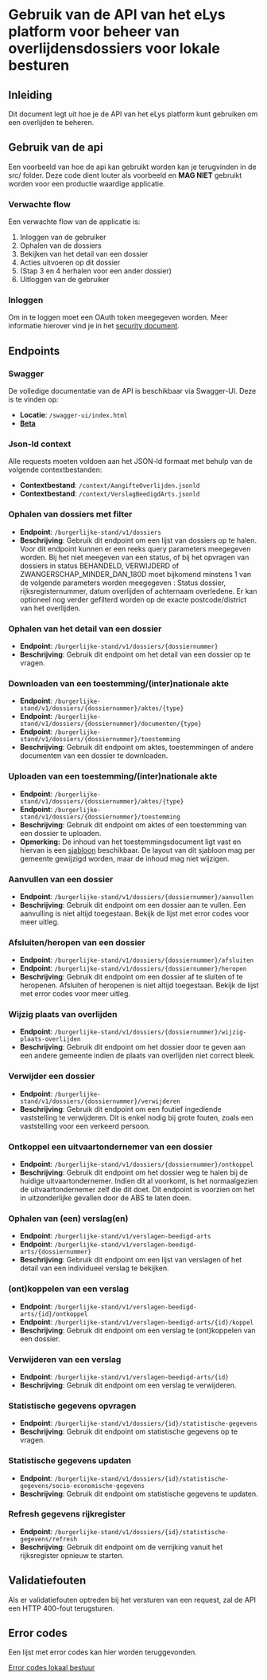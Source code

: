 # Gebruik van de API van het eLys platform voor beheer van overlijdensdossiers voor lokale besturen

## Inleiding

Dit document legt uit hoe je de API van het eLys platform kunt gebruiken om een overlijden te beheren.

## Gebruik van de api

Een voorbeeld van hoe de api kan gebruikt worden kan je terugvinden in de src/ folder. Deze code dient louter als
voorbeeld en **MAG NIET** gebruikt worden voor een productie waardige applicatie.

### Verwachte flow

Een verwachte flow van de applicatie is:

1. Inloggen van de gebruiker
2. Ophalen van de dossiers
3. Bekijken van het detail van een dossier
4. Acties uitvoeren op dit dossier
5. (Stap 3 en 4 herhalen voor een ander dossier)
6. Uitloggen van de gebruiker

### Inloggen

Om in te loggen moet een OAuth token meegegeven worden. Meer informatie hierover vind je in
het [security document](../../../algemeen/security/README.md).

## Endpoints

### Swagger

De volledige documentatie van de API is beschikbaar via Swagger-UI. Deze is te vinden op:

- **Locatie**: `/swagger-ui/index.html`
- [**Beta**](https://elys.api.beta-athumi.eu/swagger-ui/index.html?urls.primaryName=Dienst%20burgerlijke%20stand)

### Json-ld context

Alle requests moeten voldoen aan het JSON-ld formaat met behulp van de volgende contextbestanden:

- **Contextbestand**: `/context/AangifteOverlijden.jsonld`
- **Contextbestand**: `/context/VerslagBeedigdArts.jsonld`

### Ophalen van dossiers met filter

- **Endpoint**: `/burgerlijke-stand/v1/dossiers`
- **Beschrijving**: Gebruik dit endpoint om een lijst van dossiers op te halen. Voor dit endpoint kunnen er een reeks
  query parameters meegegeven worden. Bij het niet meegeven van een status, of bij het opvragen van dossiers in status BEHANDELD, VERWIJDERD of ZWANGERSCHAP_MINDER_DAN_180D
  moet bijkomend minstens 1 van de volgende parameters worden meegegeven :
  Status dossier, rijksregisternummer, datum overlijden of achternaam overledene.
  Er kan optioneel nog verder gefilterd worden op de exacte postcode/district van het overlijden.

### Ophalen van het detail van een dossier

- **Endpoint**: `/burgerlijke-stand/v1/dossiers/{dossiernummer}`
- **Beschrijving**: Gebruik dit endpoint om het detail van een dossier op te vragen.

### Downloaden van een toestemming/(inter)nationale akte

- **Endpoint**: `/burgerlijke-stand/v1/dossiers/{dossiernummer}/aktes/{type}`
- **Endpoint**: `/burgerlijke-stand/v1/dossiers/{dossiernummer}/documenten/{type}`
- **Endpoint**: `/burgerlijke-stand/v1/dossiers/{dossiernummer}/toestemming`
- **Beschrijving**: Gebruik dit endpoint om aktes, toestemmingen of andere documenten van een dossier te downloaden.

### Uploaden van een toestemming/(inter)nationale akte

- **Endpoint**: `/burgerlijke-stand/v1/dossiers/{dossiernummer}/aktes/{type}`
- **Endpoint**: `/burgerlijke-stand/v1/dossiers/{dossiernummer}/toestemming`
- **Beschrijving**: Gebruik dit endpoint om aktes of een toestemming van een dossier te uploaden.
- **Opmerking:** De inhoud van het toestemmingsdocument ligt vast en hiervan is een [sjabloon](../../../static/Sjabloon_toestemmingbegravencrematie.docx) beschikbaar. De layout van
  dit sjabloon mag per gemeente gewijzigd worden, maar de inhoud mag niet wijzigen.

### Aanvullen van een dossier

- **Endpoint**: `/burgerlijke-stand/v1/dossiers/{dossiernummer}/aanvullen`
- **Beschrijving**: Gebruik dit endpoint om een dossier aan te vullen. Een aanvulling is niet altijd toegestaan. Bekijk
  de lijst met error codes voor meer uitleg.

### Afsluiten/heropen van een dossier

- **Endpoint**: `/burgerlijke-stand/v1/dossiers/{dossiernummer}/afsluiten`
- **Endpoint**: `/burgerlijke-stand/v1/dossiers/{dossiernummer}/heropen`
- **Beschrijving**: Gebruik dit endpoint om een dossier af te sluiten of te heropenen. Afsluiten of heropenen is niet altijd toegestaan. Bekijk
  de lijst met error codes voor meer uitleg.

### Wijzig plaats van overlijden

- **Endpoint**: `/burgerlijke-stand/v1/dossiers/{dossiernummer}/wijzig-plaats-overlijden`
- **Beschrijving**: Gebruik dit endpoint om het dossier door te geven aan een andere gemeente indien de plaats van overlijden niet correct bleek.

### Verwijder een dossier

- **Endpoint**: `/burgerlijke-stand/v1/dossiers/{dossiernummer}/verwijderen`
- **Beschrijving**: Gebruik dit endpoint om een foutief ingediende vaststelling te verwijderen. Dit is enkel nodig bij grote fouten, zoals een vaststelling voor een verkeerd persoon.

### Ontkoppel een uitvaartondernemer van een dossier

- **Endpoint**: `/burgerlijke-stand/v1/dossiers/{dossiernummer}/ontkoppel`
- **Beschrijving**: Gebruik dit endpoint om het dossier weg te halen bij de huidige uitvaartondernemer. Indien dit al voorkomt, is het normaalgezien de uitvaartondernemer zelf die dit doet. Dit endpoint is voorzien om het in uitzonderlijke gevallen door de ABS te laten doen.

### Ophalen van (een) verslag(en)

- **Endpoint**: `/burgerlijke-stand/v1/verslagen-beedigd-arts`
- **Endpoint**: `/burgerlijke-stand/v1/verslagen-beedigd-arts/{dossiernummer}`
- **Beschrijving**: Gebruik dit endpoint om een lijst van verslagen of het detail van een individueel verslag te
  bekijken.

### (ont)koppelen van een verslag

- **Endpoint**: `/burgerlijke-stand/v1/verslagen-beedigd-arts/{id}/ontkoppel`
- **Endpoint**: `/burgerlijke-stand/v1/verslagen-beedigd-arts/{id}/koppel`
- **Beschrijving**: Gebruik dit endpoint om een verslag te (ont)koppelen van een dossier.

### Verwijderen van een verslag

- **Endpoint**: `/burgerlijke-stand/v1/verslagen-beedigd-arts/{id}`
- **Beschrijving**: Gebruik dit endpoint om een verslag te verwijderen.

### Statistische gegevens opvragen

- **Endpoint**: `/burgerlijke-stand/v1/dossiers/{id}/statistische-gegevens`
- **Beschrijving**: Gebruik dit endpoint om statistische gegevens op te vragen.

### Statistische gegevens updaten

- **Endpoint**: `/burgerlijke-stand/v1/dossiers/{id}/statistische-gegevens/socio-economische-gegevens`
- **Beschrijving**: Gebruik dit endpoint om statistische gegevens te updaten.

### Refresh gegevens rijkregister

- **Endpoint**: `/burgerlijke-stand/v1/dossiers/{id}/statistische-gegevens/refresh`
- **Beschrijving**: Gebruik dit endpoint om de verrijking vanuit het rijksregister opnieuw te starten.

## Validatiefouten

Als er validatiefouten optreden bij het versturen van een request, zal de API een HTTP 400-fout terugsturen.

## Error codes

Een lijst met error codes kan hier worden teruggevonden.

[Error codes lokaal bestuur](https://athumi.atlassian.net/wiki/external/MWJiOTdjM2RlMDlhNDMwMDk5YTJlZjhkZjg4YTk2YWQ)
